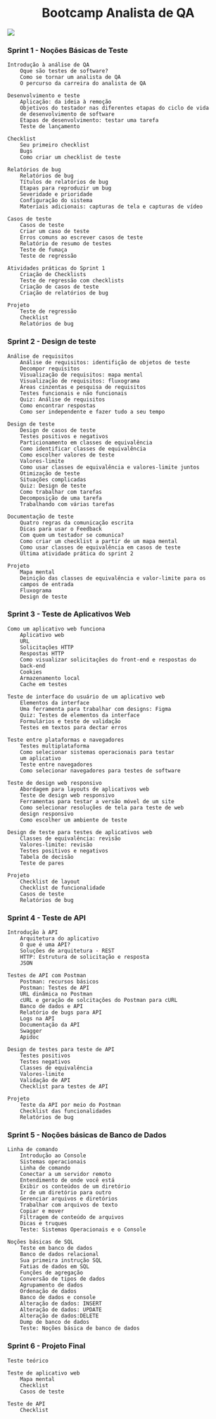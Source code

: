 <h1 align="center">Bootcamp Analista de QA</h1>

<img src=LogoTripleten.png align="center" />

<h3>Sprint 1 - Noções Básicas de Teste</h3>

    Introdução à análise de QA
        Oque são testes de software?
        Como se tornar um analista de QA
        O percurso da carreira do analista de QA
    
    Desenvolvimento e teste
        Aplicação: da ideia à remoção
        Objetivos do testador nas diferentes etapas do ciclo de vida 
        de desenvolvimento de software
        Etapas de desenvolvimento: testar uma tarefa
        Teste de lançamento

    Checklist
        Seu primeiro checklist
        Bugs
        Como criar um checklist de teste

    Relatórios de bug
        Relatórios de bug
        Títulos de relatórios de bug
        Etapas para reproduzir um bug
        Severidade e prioridade
        Configuração do sistema
        Materiais adicionais: capturas de tela e capturas de vídeo

    Casos de teste
        Casos de teste
        Criar um caso de teste
        Erros comuns ao escrever casos de teste
        Relatório de resumo de testes
        Teste de fumaça
        Teste de regressão

    Atividades práticas do Sprint 1
        Criação de Checklists
        Teste de regressão com checklists
        Criação de casos de teste
        Criação de relatórios de bug

    Projeto
        Teste de regressão
        Checklist
        Relatórios de bug

<h3>Sprint 2 - Design de teste</h3>

    Análise de requisitos
        Análise de requisitos: identifição de objetos de teste
        Decompor requisitos
        Visualização de requisitos: mapa mental
        Visualização de requisitos: fluxograma
        Áreas cinzentas e pesquisa de requisitos
        Testes funcionais e não funcionais
        Quiz: Análise de requisitos
        Como encontrar respostas
        Como ser independente e fazer tudo a seu tempo

    Design de teste
        Design de casos de teste
        Testes positivos e negativos
        Particionamento em classes de equivalência
        Como identificar classes de equivalência
        Como escolher valores de teste
        Valores-limite
        Como usar classes de equivalência e valores-limite juntos
        Otimização de teste
        Situações complicadas
        Quiz: Design de teste
        Como trabalhar com tarefas
        Decomposição de uma tarefa
        Trabalhando com várias tarefas

    Documentação de teste
        Quatro regras da comunicação escrita
        Dicas para usar o Feedback
        Com quem um testador se comunica?
        Como criar um checklist a partir de um mapa mental
        Como usar classes de equivalência em casos de teste
        Última atividade prática do sprint 2

    Projeto
        Mapa mental
        Deinição das classes de equivalência e valor-limite para os 
        campos de entrada
        Fluxograma
        Design de teste


<h3>Sprint 3 - Teste de Aplicativos Web</h3>

    Como um aplicativo web funciona
        Aplicativo web
        URL
        Solicitações HTTP
        Respostas HTTP
        Como visualizar solicitações do front-end e respostas do 
        back-end
        Cookies
        Armazenamento local
        Cache em testes

    Teste de interface do usuário de um aplicativo web
        Elementos da interface
        Uma ferramenta para trabalhar com designs: Figma
        Quiz: Testes de elementos da interface
        Formulários e teste de validação
        Testes em textos para dectar erros

    Teste entre plataformas e navegadores
        Testes multiplataforma
        Como selecionar sistemas operacionais para testar 
        um aplicativo
        Teste entre navegadores
        Como selecionar navegadores para testes de software

    Teste de design web responsivo
        Abordagem para layouts de aplicativos web
        Teste de design web responsivo
        Ferramentas para testar a versão móvel de um site
        Como selecionar resoluções de tela para teste de web 
        design responsivo
        Como escolher um ambiente de teste

    Design de teste para testes de aplicativos web
        Classes de equivalência: revisão
        Valores-limite: revisão
        Testes positivos e negativos
        Tabela de decisão
        Teste de pares

    Projeto
        Checklist de layout
        Checklist de funcionalidade
        Casos de teste
        Relatórios de bug

<h3>Sprint 4 - Teste de API</h3>

    Introdução à API
        Arquitetura do aplicativo
        O que é uma API?
        Soluções de arquitetura - REST
        HTTP: Estrutura de solicitação e resposta
        JSON
    
    Testes de API com Postman
        Postman: recursos básicos
        Postman: Testes de API
        URL dinâmica no Postman
        cURL e geração de solcitações do Postman para cURL
        Banco de dados e API
        Relatório de bugs para API
        Logs na API
        Documentação da API
        Swagger
        Apidoc

    Design de testes para teste de API
        Testes positivos
        Testes negativos
        Classes de equivalência
        Valores-limite
        Validação de API
        Checklist para testes de API

    Projeto
        Teste da API por meio do Postman
        Checklist das funcionalidades
        Relatórios de bug

<h3>Sprint 5 - Noções básicas de Banco de Dados</h3>

    Linha de comando
        Introdução ao Console
        Sistemas operacionais
        Linha de comando
        Conectar a um servidor remoto
        Entendimento de onde você está
        Exibir os conteúdos de um diretório
        Ir de um diretório para outro
        Gerenciar arquivos e diretórios
        Trabalhar com arquivos de texto
        Copiar e mover
        Filtragem de conteúdo de arquivos
        Dicas e truques
        Teste: Sistemas Operacionais e o Console

    Noções básicas de SQL
        Teste em banco de dados
        Banco de dados relacional
        Sua primeira instrução SQL
        Fatias de dados em SQL
        Funções de agregação
        Conversão de tipos de dados
        Agrupamento de dados
        Ordenação de dados
        Banco de dados e console
        Alteração de dados: INSERT
        Alteração de dados: UPDATE
        Alteração de dados:DELETE
        Dump de banco de dados
        Teste: Noções básica de banco de dados

<h3>Sprint 6 - Projeto Final</h3>

    Teste teórico

    Teste de aplicativo web
        Mapa mental
        Checklist
        Casos de teste

    Teste de API
        Checklist
